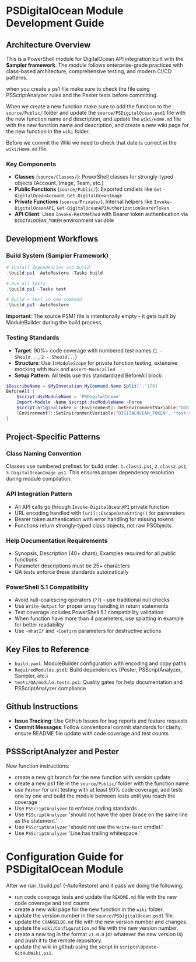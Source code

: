 # PSDigitalOcean Module Development Guide

## Architecture Overview

This is a PowerShell module for DigitalOcean API integration built with the **Sampler framework**. The module follows enterprise-grade practices with class-based architecture, comprehensive testing, and modern CI/CD patterns.

when you create a ps1 file make sure to check the file using PSScriptAnalyzer rules and the Pester tests before committing.

When we create a new function make sure to add the function to the `source/Public/` folder and update the `source/PSDigitalOcean.psd1` file with the new function name and description, and update the `wiki/Home.md` file with the new function name and description, and create a new wiki page for the new function in the `wiki` folder.

Before we commit the Wiki we need to check that date is correct in the `wiki/Home.md` file.

### Key Components

- **Classes** (`source/Classes/`): PowerShell classes for strongly-typed objects (Account, Image, Team, etc.)
- **Public Functions** (`source/Public/`): Exported cmdlets like `Get-DigitalOceanAccount`, `Get-DigitalOceanImage`
- **Private Functions** (`source/Private/`): Internal helpers like `Invoke-DigitalOceanAPI`, `Get-DigitalOceanAPIAuthorizationBearerToken`
- **API Client**: Uses `Invoke-RestMethod` with Bearer token authentication via `DIGITALOCEAN_TOKEN` environment variable

## Development Workflows

### Build System (Sampler Framework)

```powershell
# Install dependencies and build
.\build.ps1 -AutoRestore -Tasks build

# Run all tests
.\build.ps1 -Tasks test

# Build + test in one command
.\build.ps1 -AutoRestore
```

**Important**: The source PSM1 file is intentionally empty - it gets built by ModuleBuilder during the build process.

### Testing Standards

- **Target**: 90%+ code coverage with numbered test names (`1 - Should...`, `2 - Should...`)
- **Structure**: Use `InModuleScope` for private function testing, extensive mocking with `Mock` and `Assert-MockCalled`
- **Setup Pattern**: All tests use this standardized BeforeAll block:

```powershell
$DescribeName = $MyInvocation.MyCommand.Name.Split('.')[0]
BeforeAll {
    $script:dscModuleName = 'PSDigitalOcean'
    Import-Module -Name $script:dscModuleName -Force
    $script:originalToken = [Environment]::GetEnvironmentVariable("DIGITALOCEAN_TOKEN", [System.EnvironmentVariableTarget]::User)
    [Environment]::SetEnvironmentVariable("DIGITALOCEAN_TOKEN", "test-token", [System.EnvironmentVariableTarget]::User)
}
```

## Project-Specific Patterns

### Class Naming Convention

Classes use numbered prefixes for build order: `1.class1.ps1`, `2.class2.ps1`, `5.DigitalOceanImage.ps1`.
This ensures proper dependency resolution during module compilation.

### API Integration Pattern

- All API calls go through `Invoke-DigitalOceanAPI` private function
- URL encoding handled with `[uri]::EscapeDataString()` for parameters
- Bearer token authentication with error handling for missing tokens
- Functions return strongly-typed class objects, not raw PSObjects

### Help Documentation Requirements

- Synopsis, Description (40+ chars), Examples required for all public functions
- Parameter descriptions must be 25+ characters
- QA tests enforce these standards automatically

### PowerShell 5.1 Compatibility

- Avoid null-coalescing operators (`??`) - use traditional null checks
- Use `Write-Output` for proper array handling in return statements
- Test coverage includes PowerShell 5.1 compatibility validation
- When function have more than 4 parameters, use splatting in example for better readability
- Use `-WhatIf` and `-Confirm` parameters for destructive actions

## Key Files to Reference

- `build.yaml`: ModuleBuilder configuration with encoding and copy paths
- `RequiredModules.psd1`: Build dependencies (Pester, PSScriptAnalyzer, Sampler, etc.)
- `tests/QA/module.tests.ps1`: Quality gates for help documentation and PSScriptAnalyzer compliance

## Github Instructions

- **Issue Tracking**: Use GitHub Issues for bug reports and feature requests
- **Commit Messages**: Follow conventional commit standards for clarity, ensure README file update with code coverage and test counts

## PSSScriptAnalyzer and Pester

New function instructions:

- create a new git branch for the new function with version update
- create a new ps1 file in the `source/Public/` folder with the function name
- use `Pester` for unit testing with at least 90% code coverage, add tests one by one and build the module between tests until you reach the coverage
- Use `PSScriptAnalyzer` to enforce coding standards
- Use `PSScriptAnalyzer` 'should not have the open brace on the same line as the statement.'
- Use `PSScriptAnalyzer` 'should not use the `Write-Host` cmdlet.'
- Use `PSScriptAnalyzer` 'Line has trailing whitespace.'

# Configuration Guide for PSDigitalOcean Module

After we run .\build.ps1 (-AutoRestore) and it pass we doing the following:

- run code coverage tests and update the `README.md` file with the new code coverage and test counts
- create a new wiki page for the new function in the `wiki` folder.
- update the version number in the `source/PSDigitalOcean.psd1` file.
- update the `CHANGELOG.md` file with the new version number and changes.
- update the `wiki/Configuration.md` file with the new version number.
- create a new tag in the format `v1.0.0` (or whatever the new version is) and push it to the remote repository.
- update the wiki in github using the script in `scripts\Update-GitHubWiki.ps1`.
